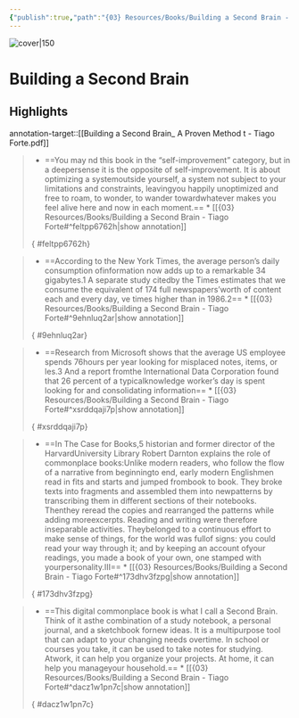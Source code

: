 ```yaml
---
{"publish":true,"path":"{03} Resources/Books/Building a Second Brain - Tiago Forte.md","permalink":"/03-resources/books/building-a-second-brain-tiago-forte/","title":"Building a Second Brain"}
---
```



![cover|150](http://books.google.com/books/content?id=0wZQEAAAQBAJ&printsec=frontcover&img=1&zoom=1&edge=curl&source=gbs_api)

# Building a Second Brain

## Highlights

annotation-target::[[Building a Second Brain_ A Proven Method t - Tiago Forte.pdf]]



>
>* ==You may  nd this book in the “self-improvement” category, but in a deepersense it is the opposite of self-improvement. It is about optimizing a systemoutside yourself, a system not subject to your limitations and constraints, leavingyou happily unoptimized and free to roam, to wonder, to wander towardwhatever makes you feel alive here and now in each moment.== *
>[[{03} Resources/Books/Building a Second Brain - Tiago Forte#^feltpp6762h\|show annotation]]
>
>
>
>{ #feltpp6762h}



>
>* ==According to the New York Times, the average person’s daily consumption ofinformation now adds up to a remarkable 34 gigabytes.1 A separate study citedby the Times estimates that we consume the equivalent of 174 full newspapers’worth of content each and every day,  ve times higher than in 1986.2== *
>[[{03} Resources/Books/Building a Second Brain - Tiago Forte#^9ehnluq2ar\|show annotation]]
>
>
>
>{ #9ehnluq2ar}




>
>* ==Research from Microsoft shows that the average US employee spends 76hours per year looking for misplaced notes, items, or  les.3 And a report fromthe International Data Corporation found that 26 percent of a typicalknowledge worker’s day is spent looking for and consolidating information== *
>[[{03} Resources/Books/Building a Second Brain - Tiago Forte#^xsrddqaji7p\|show annotation]]
>
>
>
>{ #xsrddqaji7p}




>
>* ==In The Case for Books,5 historian and former director of the HarvardUniversity Library Robert Darnton explains the role of commonplace books:Unlike modern readers, who follow the flow of a narrative from beginningto end, early modern Englishmen read in fits and starts and jumped frombook to book. They broke texts into fragments and assembled them into newpatterns by transcribing them in different sections of their notebooks. Thenthey reread the copies and rearranged the patterns while adding moreexcerpts. Reading and writing were therefore inseparable activities. Theybelonged to a continuous effort to make sense of things, for the world was fullof signs: you could read your way through it; and by keeping an account ofyour readings, you made a book of your own, one stamped with yourpersonality.III== *
>[[{03} Resources/Books/Building a Second Brain - Tiago Forte#^173dhv3fzpg\|show annotation]]
>
>
>
>{ #173dhv3fzpg}



>
>* ==This digital commonplace book is what I call a Second Brain. Think of it asthe combination of a study notebook, a personal journal, and a sketchbook fornew ideas. It is a multipurpose tool that can adapt to your changing needs overtime. In school or courses you take, it can be used to take notes for studying. Atwork, it can help you organize your projects. At home, it can help you manageyour household.== *
>[[{03} Resources/Books/Building a Second Brain - Tiago Forte#^dacz1w1pn7c\|show annotation]]
>
>
>
>{ #dacz1w1pn7c}

